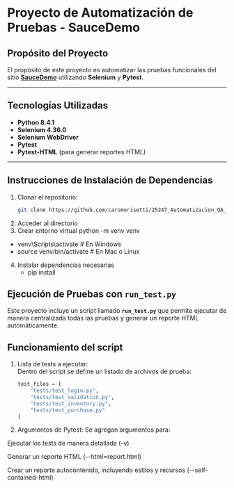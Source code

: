 # Proyecto de Automatización de Pruebas - SauceDemo

## Propósito del Proyecto
El propósito de este proyecto es automatizar las pruebas funcionales del sitio **[SauceDemo](https://www.saucedemo.com/)** utilizando **Selenium** y **Pytest**.  

---

## Tecnologías Utilizadas
- **Python 8.4.1**
- **Selenium 4.36.0**
- **Selenium WebDriver**
- **Pytest**
- **Pytest-HTML** (para generar reportes HTML)

---

## Instrucciones de Instalación de Dependencias

1. Clonar el repositorio:
   ```bash
   git clone https://github.com/caromorisetti/25247_Automatizacion_QA_Morisetti_Carolina.git
2. Acceder al directorio 
3. Crear entorno virtual
  python -m venv venv
- venv\Scripts\activate   # En Windows
- source venv/bin/activate  # En Mac o Linux
4. Instalar dependencias necesarias
   - pip install

## Ejecución de Pruebas con `run_test.py`

Este proyecto incluye un script llamado **`run_test.py`** que permite ejecutar de manera centralizada todas las pruebas y generar un reporte HTML automáticamente.  

## Funcionamiento del script
1. Lista de tests a ejecutar:  
   Dentro del script se define un listado de archivos de prueba:  
   ```python
   test_files = [
       "tests/test_login.py",
       "tests/test_validation.py",
       "tests/test_inventory.py",
       "tests/test_purchase.py"
   ]

2. Argumentos de Pytest:
Se agregan argumentos para:

Ejecutar los tests de manera detallada (-v)

Generar un reporte HTML (--html=report.html)

Crear un reporte autocontenido, incluyendo estilos y recursos (--self-contained-html)
